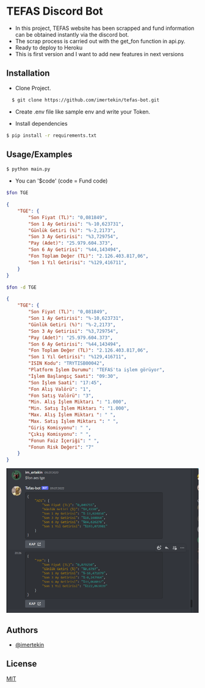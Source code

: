 
# TEFAS Discord Bot

- In this project, TEFAS website has been scrapped and fund information can be obtained instantly via the discord bot.
- The scrap process is carried out with the get_fon function in api.py.
- Ready to deploy to Heroku
- This is first version and I want to add new features in next versions

## Installation

- Clone Project.

```bash
  $ git clone https://github.com/imertekin/tefas-bot.git
```
- Create .env file like sample env and write your Token.

- Install dependencies

```bash
$ pip install -r requirements.txt
```

## Usage/Examples

```bash
$ python main.py
```
- You can '$code' (code = Fund code)

```bash
$fon TGE
```

```json
{
    "TGE": {
        "Son Fiyat (TL)": "0,081849",
        "Son 1 Ay Getirisi": "%-10,623731",
        "Günlük Getiri (%)": "%-2,2173",
        "Son 3 Ay Getirisi": "%3,729754",
        "Pay (Adet)": "25.979.604.373",
        "Son 6 Ay Getirisi": "%44,143494",
        "Fon Toplam Değer (TL)": "2.126.403.817,06",
        "Son 1 Yıl Getirisi": "%129,416711",
    }
}
```

```bash
$fon -d TGE
```
```json
{
    "TGE": {
        "Son Fiyat (TL)": "0,081849",
        "Son 1 Ay Getirisi": "%-10,623731",
        "Günlük Getiri (%)": "%-2,2173",
        "Son 3 Ay Getirisi": "%3,729754",
        "Pay (Adet)": "25.979.604.373",
        "Son 6 Ay Getirisi": "%44,143494",
        "Fon Toplam Değer (TL)": "2.126.403.817,06",
        "Son 1 Yıl Getirisi": "%129,416711",
        "ISIN Kodu": "TRYTISB00042",
        "Platform İşlem Durumu": "TEFAS'ta işlem görüyor",
        "İşlem Başlangıç Saati": "09:30",
        "Son İşlem Saati": "17:45",
        "Fon Alış Valörü": "1",
        "Fon Satış Valörü": "3",
        "Min. Alış İşlem Miktarı ": "1.000",
        "Min. Satış İşlem Miktarı ": "1.000",
        "Max. Alış İşlem Miktarı ": " ",
        "Max. Satış İşlem Miktarı ": " ",
        "Giriş Komisyonu": " ",
        "Çıkış Komisyonu": " ",
        "Fonun Faiz İçeriği": " ",
        "Fonun Risk Değeri": "7"
    }
}

```
![](/images/img1.png)
## Authors

- [@imertekin](https://www.github.com/imertekin)


## License

[MIT](https://choosealicense.com/licenses/mit/)

